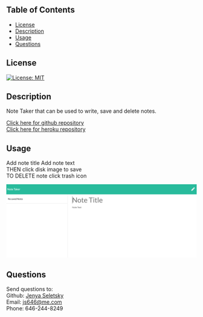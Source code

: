 ## Table of Contents

- [License](#license)
- [Description](#description)
- [Usage](#instructions)
- [Questions](#questions)

## License

[![License: MIT](https://img.shields.io/badge/License-MIT-yellow.svg)](https://opensource.org/licenses/MIT)

## Description

Note Taker that can be used to write, save and delete notes.

<a href="https://jenya10016.github.io/note_taker/">Click here for github repository</a><br>
<a href="https://note-taker-jenya.herokuapp.com/notes">Click here for heroku repository</a>

## Usage

Add note title
Add note text<br>
THEN click disk image to save<br>
TO DELETE note click trash icon

![time](note1.png)

## Questions

Send questions to: <br>
Github: [Jenya Seletsky](https://github.com/Jenya10016) <br>
Email: js646@me.com <br>
Phone: 646-244-8249 <br>
